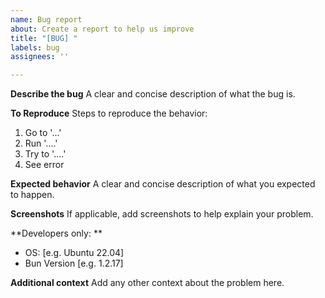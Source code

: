 ```yaml
---
name: Bug report
about: Create a report to help us improve
title: "[BUG] "
labels: bug
assignees: ''

---
```


**Describe the bug**
A clear and concise description of what the bug is.

**To Reproduce**
Steps to reproduce the behavior:
1. Go to '...'
2. Run '....'
3. Try to '....'
4. See error

**Expected behavior**
A clear and concise description of what you expected to happen.

**Screenshots**
If applicable, add screenshots to help explain your problem.

**Developers only: **
 - OS: [e.g. Ubuntu 22.04]
 - Bun Version [e.g. 1.2.17]

**Additional context**
Add any other context about the problem here.
